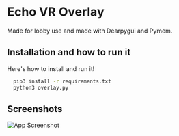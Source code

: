 
# Echo VR Overlay

Made for lobby use and made with Dearpygui and Pymem.



## Installation and how to run it

Here's how to install and run it!

```bash
  pip3 install -r requirements.txt
  python3 overlay.py
```

## Screenshots

![App Screenshot](https://cdn.discordapp.com/attachments/976945071700181093/1073630838140440847/image.png)

